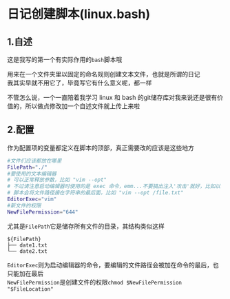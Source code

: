 # 日记创建脚本(linux.bash)

## 1.自述

这是我写的第一个有实际作用的`bash`脚本哦

用来在一个文件夹里以固定的命名规则创建文本文件，也就是所谓的日记\
我其实早就不用它了，毕竟写它有什么意义呢，都一样

不管怎么说，一个一直陪着我学习 linux 和 bash 的git储存库对我来说还是很有价值的，所以做点修改加一个自述文件就上传上来啦

## 2.配置

作为配置项的变量都定义在脚本的顶部，真正需要改的应该是这些地方

```bash
#文件们应该都放在哪里
FilePath="./"
#要使用的文本编辑器
# 可以正常释放参数，比如 "vim --opt"
# 不过请注意启动编辑器时使用的是 exec 命令，emm...不要搞出注入'攻击'就好，比如以 "-a xxx, -c, -l" 开头，详细参数可以执行 $(exec --help) 查看
# 脚本会将文件路径接在字符串的最后面，比如 "vim --opt /file.txt"
EditorExec="vim"
#新文件的权限
NewFilePermission="644"
```

尤其是`FilePath`它是储存所有文件的目录，其结构类似这样

```text
${FilePath}
├── date1.txt
└── date2.txt
```

`EditorExec`则为启动编辑器的命令，要编辑的文件路径会被加在命令的最后，也只能加在最后\
`NewFilePermission`是创建文件的权限`chmod $NewFilePermission "$FileLocation"`
